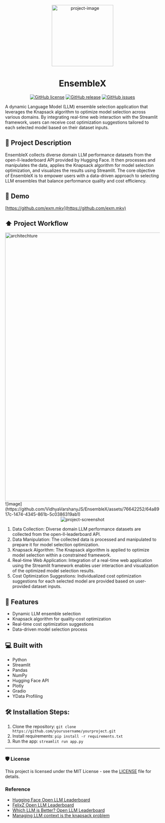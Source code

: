 
<p align="center"><img src="https://github.com/VidhyaVarshanyJS/EnsembleX/assets/76642252/0bfd71f6-9a90-4d4a-a9aa-fa99f7aaea48" alt="project-image" width ="200" height=200"/></p>
<h1 align="center" id="title">EnsembleX</h1>
<p align="center">
  <a href="https://github.com/yourusername/yourproject/blob/master/LICENSE"><img src="https://img.shields.io/badge/license-MIT-blue.svg" alt="GitHub license"></a>
  <a href="https://github.com/yourusername/yourproject/releases/tag/v1.0"><img src="https://img.shields.io/badge/release-v1.0-blue.svg" alt="GitHub release"></a>
  <a href="https://github.com/yourusername/yourproject/issues"><img src="https://img.shields.io/github/issues/yourusername/yourproject.svg" alt="GitHub issues"></a>
</p>



<p id="about">A dynamic Language Model (LLM) ensemble selection application that leverages the Knapsack algorithm to optimize model selection across various domains. By integrating real-time web interaction with the Streamlit framework, users can receive cost optimization suggestions tailored to each selected model based on their dataset inputs.</p>


<h2>📝 Project Description</h2>
<p id="description">
EnsembleX collects diverse domain LLM performance datasets from the open-ll-leaderboard API provided by Hugging Face. It then processes and manipulates the data, applies the Knapsack algorithm for model selection optimization, and visualizes the results using Streamlit. The core objective of EnsembleX is to empower users with a data-driven approach to selecting LLM ensembles that balance performance quality and cost efficiency.</p>

<h2>🚀 Demo</h2>

[https://github.com/exm.mkv](https://github.com/exm.mkv)

<h2>⬆️ Project Workflow</h2>
<img width="876" alt="architechture" src="https://github.com/VidhyaVarshanyJS/EnsembleX/assets/76642252/dc9f9577-ee4e-445a-b06b-f5710b237c82">
![image](https://github.com/VidhyaVarshanyJS/EnsembleX/assets/76642252/64a8917c-1474-4345-861b-5c0386319ab1)


<div style="display: flex; justify-content: center;">
  <img src="https://github.com/VidhyaVarshanyJS/EnsembleX/raw/main/assets/76642252/659c2ee0-a455-4ccc-ae4c-cb250f944927" alt="project-screenshot" style="max-width: 100%; height: auto;" />
</div>

1. Data Collection: Diverse domain LLM performance datasets are collected from the open-ll-leaderboard API.
2. Data Manipulation: The collected data is processed and manipulated to prepare it for model selection optimization.
3. Knapsack Algorithm: The Knapsack algorithm is applied to optimize model selection within a constrained framework.
4. Real-time Web Application: Integration of a real-time web application using the Streamlit framework enables user interaction and visualization of the optimized model selection results.
5. Cost Optimization Suggestions: Individualized cost optimization suggestions for each selected model are provided based on user-provided dataset inputs.

  
<h2>🧐 Features</h2>

- Dynamic LLM ensemble selection
- Knapsack algorithm for quality-cost optimization
- Real-time cost optimization suggestions
- Data-driven model selection process


<h2>💻 Built with</h2>

- Python
- Streamlit
- Pandas
- NumPy
- Hugging Face API
- Plotly
- Gradio
- YData Profiling


<h2>🛠️ Installation Steps:</h2>

1. Clone the repository: `git clone https://github.com/yourusername/yourproject.git`
2. Install requirements: `pip install -r requirements.txt`
3. Run the app: `streamlit run app.py`


---


<h3>🛡️ License </h3>

This project is licensed under the MIT License - see the [LICENSE](https://github.com/yourusername/yourproject/blob/master/LICENSE) file for details.


<h3> Reference </h3>

- [Hugging Face Open LLM Leaderboard](https://huggingface.co/spaces/HuggingFaceH4/open_llm_leaderboard)
- [FelixZ Open LLM Leaderboard](https://huggingface.co/spaces/felixz/open_llm_leaderboard)
- [Which LLM is Better? Open LLM Leaderboard](https://deepnatural.ai/blog/which-llm-is-better-open-llm-leaderboard-en)
- [Managing LLM context is the knapsack problem](https://www.awelm.com/posts/knapsack/)
